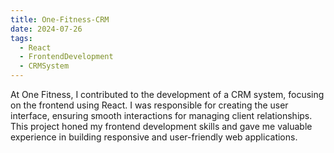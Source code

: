 ```yaml
---
title: One-Fitness-CRM
date: 2024-07-26
tags:
  - React
  - FrontendDevelopment 
  - CRMSystem
---
```


At One Fitness, I contributed to the development of a CRM system, focusing on the frontend using React. I was responsible for creating the user interface, ensuring smooth interactions for managing client relationships. This project honed my frontend development skills and gave me valuable experience in building responsive and user-friendly web applications.

<!--more-->
